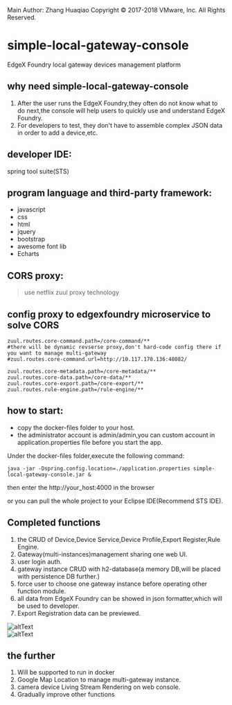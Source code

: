 Main Author: Zhang Huaqiao
Copyright © 2017-2018 VMware, Inc. All Rights Reserved.

# simple-local-gateway-console
EdgeX Foundry local gateway devices management platform


## why need simple-local-gateway-console

1.  After the user runs the EdgeX Foundry,they often do not know what to do next,the console will help users to quickly use and understand EdgeX Foundry.
2. For developers to test, they don't have to assemble complex JSON data in order to add a device,etc.


## developer IDE:

spring tool suite(STS)
[](https://spring.io/tools "spring tool suite") 

## program language and third-party framework:

*   javascript
*   css
*   html
*   jquery
*   bootstrap
*   awesome font lib
*   Echarts

## CORS proxy:

> use netflix zuul proxy technology


## config proxy to edgexfoundry microservice to solve CORS

	zuul.routes.core-command.path=/core-command/**
	#there will be dynamic revserse proxy,don't hard-code config there if you want to manage multi-gateway
	#zuul.routes.core-command.url=http://10.117.170.136:48082/

	zuul.routes.core-metadata.path=/core-metadata/**
	zuul.routes.core-data.path=/core-data/**
	zuul.routes.core-export.path=/core-export/**
	zuul.routes.rule-engine.path=/rule-engine/**

## how to start:

*   copy the docker-files folder to your host.
*   the administrator account is admin/admin,you can custom account in application.properties file before you start the app.

Under the docker-files folder,execute the following command:

	java -jar -Dspring.config.location=./application.properties simple-local-gateway-console.jar &

	
then enter the http://your_host:4000 in the browser

or you can  pull the whole project to your Eclipse IDE(Recommend STS IDE).


## Completed functions

1.  the CRUD of Device,Device Service,Device Profile,Export Register,Rule Engine.
2.  Gateway(multi-instances)management sharing one web UI.
3.  user login auth.
4.  gateway instance CRUD with h2-database(a memory DB,will be placed with persistence DB further.)
5.  force user to choose one gateway instance before operating other function module.
6.  all data from EdgeX Foundry can be showed in json formatter,which will be used to developer.
7.  Export Registration data can be previewed.

![altText](https://raw.github.com/badboy-huaqiao/repository/master/simple-local-gateway-console/image/device.png)  
![altText](https://raw.github.com/badboy-huaqiao/repository/master/simple-local-gateway-console/image/export_data_show.jpg) 

## the further 

1.  Will be supported to run in docker
2.  Google Map Location to manage multi-gateway instance.
3.  camera device Living Stream Rendering on web console.
4.  Gradually improve other functions







